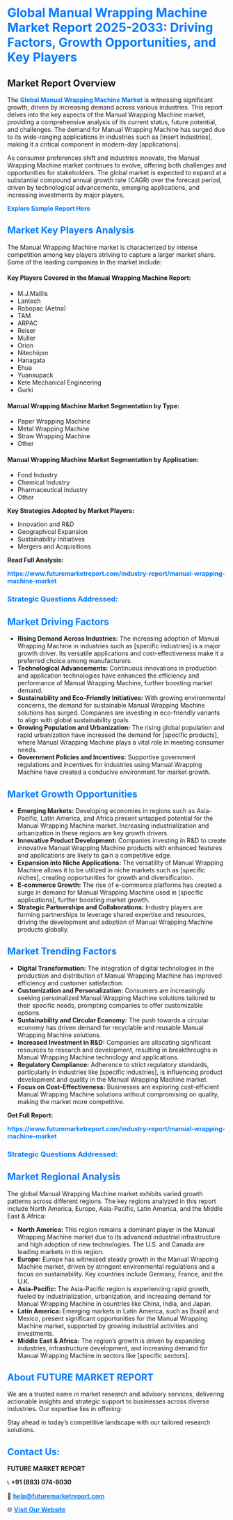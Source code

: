 <h1 style="color: #007BFF;">Global Manual Wrapping Machine Market Report 2025-2033: Driving Factors, Growth Opportunities, and Key Players</h1>

<section id="overview">
<h2>Market Report Overview</h2>
<p>The <a href="https://www.futuremarketreport.com/industry-report/manual-wrapping-machine-market" style="color: #007BFF; text-decoration: none;"><strong>Global Manual Wrapping Machine Market</strong></a> is witnessing significant growth, driven by increasing demand across various industries. This report delves into the key aspects of the Manual Wrapping Machine market, providing a comprehensive analysis of its current status, future potential, and challenges. The demand for Manual Wrapping Machine has surged due to its wide-ranging applications in industries such as [insert industries], making it a critical component in modern-day [applications].</p>
<p>As consumer preferences shift and industries innovate, the Manual Wrapping Machine market continues to evolve, offering both challenges and opportunities for stakeholders. The global market is expected to expand at a substantial compound annual growth rate (CAGR) over the forecast period, driven by technological advancements, emerging applications, and increasing investments by major players.</p>
</section>

<section id="overview">
<p><a href="https://www.futuremarketreport.com/request-sample/reportId=50591" style="color: #007BFF; text-decoration: none;"><strong>Explore Sample Report Here</strong></a></p>
</section>

<section id="key-players">
<h2 style="color: #007BFF;">Market Key Players Analysis</h2>
<p>The Manual Wrapping Machine market is characterized by intense competition among key players striving to capture a larger market share. Some of the leading companies in the market include:</p>
<h4>Key Players Covered in the Manual Wrapping Machine Report:</h4>
<ul><li>M.J.Maillis</li><li>Lantech</li><li>Robopac (Aetna)</li><li>TAM</li><li>ARPAC</li><li>Reiser</li><li>Muller</li><li>Orion</li><li>Nitechiipm</li><li>Hanagata</li><li>Ehua</li><li>Yuanxupack</li><li>Kete Mechanical Engineering</li><li>Gurki</li></ul>
<h4>Manual Wrapping Machine Market Segmentation by Type:</h4>
<ul><li>Paper Wrapping Machine</li><li>Metal Wrapping Machine</li><li>Straw Wrapping Machine</li><li>Other</li></ul>

<h4>Manual Wrapping Machine Market Segmentation by Application:</h4>
<ul><li>Food Industry</li><li>Chemical Industry</li><li>Pharmaceutical Industry</li><li>Other</li></ul>
<p><strong>Key Strategies Adopted by Market Players:</strong></p>
<ul>
<li>Innovation and R&D</li>
<li>Geographical Expansion</li>
<li>Sustainability Initiatives</li>
<li>Mergers and Acquisitions</li>
</ul>
</section>

<section>
<p><strong>Read Full Analysis: </strong></p><a href="https://www.futuremarketreport.com/industry-report/manual-wrapping-machine-market" style="color: #007BFF; text-decoration: none;"><strong>https://www.futuremarketreport.com/industry-report/manual-wrapping-machine-market</strong></a>
<h3 style="color: #007BFF;">Strategic Questions Addressed:</h3>
</section>

<section id="driving-factors">
<h2 style="color: #007BFF;">Market Driving Factors</h2>
<ul>
<li><strong>Rising Demand Across Industries:</strong> The increasing adoption of Manual Wrapping Machine in industries such as [specific industries] is a major growth driver. Its versatile applications and cost-effectiveness make it a preferred choice among manufacturers.</li>
<li><strong>Technological Advancements:</strong> Continuous innovations in production and application technologies have enhanced the efficiency and performance of Manual Wrapping Machine, further boosting market demand.</li>
<li><strong>Sustainability and Eco-Friendly Initiatives:</strong> With growing environmental concerns, the demand for sustainable Manual Wrapping Machine solutions has surged. Companies are investing in eco-friendly variants to align with global sustainability goals.</li>
<li><strong>Growing Population and Urbanization:</strong> The rising global population and rapid urbanization have increased the demand for [specific products], where Manual Wrapping Machine plays a vital role in meeting consumer needs.</li>
<li><strong>Government Policies and Incentives:</strong> Supportive government regulations and incentives for industries using Manual Wrapping Machine have created a conducive environment for market growth.</li>
</ul>
</section>

<section id="growth-opportunities">
<h2 style="color: #007BFF;">Market Growth Opportunities</h2>
<ul>
<li><strong>Emerging Markets:</strong> Developing economies in regions such as Asia-Pacific, Latin America, and Africa present untapped potential for the Manual Wrapping Machine market. Increasing industrialization and urbanization in these regions are key growth drivers.</li>
<li><strong>Innovative Product Development:</strong> Companies investing in R&D to create innovative Manual Wrapping Machine products with enhanced features and applications are likely to gain a competitive edge.</li>
<li><strong>Expansion into Niche Applications:</strong> The versatility of Manual Wrapping Machine allows it to be utilized in niche markets such as [specific niches], creating opportunities for growth and diversification.</li>
<li><strong>E-commerce Growth:</strong> The rise of e-commerce platforms has created a surge in demand for Manual Wrapping Machine used in [specific applications], further boosting market growth.</li>
<li><strong>Strategic Partnerships and Collaborations:</strong> Industry players are forming partnerships to leverage shared expertise and resources, driving the development and adoption of Manual Wrapping Machine products globally.</li>
</ul>
</section>

<section id="trending-factors">
<h2 style="color: #007BFF;">Market Trending Factors</h2>
<ul>
<li><strong>Digital Transformation:</strong> The integration of digital technologies in the production and distribution of Manual Wrapping Machine has improved efficiency and customer satisfaction.</li>
<li><strong>Customization and Personalization:</strong> Consumers are increasingly seeking personalized Manual Wrapping Machine solutions tailored to their specific needs, prompting companies to offer customizable options.</li>
<li><strong>Sustainability and Circular Economy:</strong> The push towards a circular economy has driven demand for recyclable and reusable Manual Wrapping Machine solutions.</li>
<li><strong>Increased Investment in R&D:</strong> Companies are allocating significant resources to research and development, resulting in breakthroughs in Manual Wrapping Machine technology and applications.</li>
<li><strong>Regulatory Compliance:</strong> Adherence to strict regulatory standards, particularly in industries like [specific industries], is influencing product development and quality in the Manual Wrapping Machine market.</li>
<li><strong>Focus on Cost-Effectiveness:</strong> Businesses are exploring cost-efficient Manual Wrapping Machine solutions without compromising on quality, making the market more competitive.</li>
</ul>
</section>

<section>
<p><strong>Get Full Report: </strong></p><a href="https://www.futuremarketreport.com/industry-report/manual-wrapping-machine-market" style="color: #007BFF; text-decoration: none;"><strong>https://www.futuremarketreport.com/industry-report/manual-wrapping-machine-market</strong></a>
<h3 style="color: #007BFF;">Strategic Questions Addressed:</h3>
</section>


<section id="regional-analysis">
<h2 style="color: #007BFF;">Market Regional Analysis</h2>
<p>The global Manual Wrapping Machine market exhibits varied growth patterns across different regions. The key regions analyzed in this report include North America, Europe, Asia-Pacific, Latin America, and the Middle East & Africa:</p>
<ul>
<li><strong>North America:</strong> This region remains a dominant player in the Manual Wrapping Machine market due to its advanced industrial infrastructure and high adoption of new technologies. The U.S. and Canada are leading markets in this region.</li>
<li><strong>Europe:</strong> Europe has witnessed steady growth in the Manual Wrapping Machine market, driven by stringent environmental regulations and a focus on sustainability. Key countries include Germany, France, and the U.K.</li>
<li><strong>Asia-Pacific:</strong> The Asia-Pacific region is experiencing rapid growth, fueled by industrialization, urbanization, and increasing demand for Manual Wrapping Machine in countries like China, India, and Japan.</li>
<li><strong>Latin America:</strong> Emerging markets in Latin America, such as Brazil and Mexico, present significant opportunities for the Manual Wrapping Machine market, supported by growing industrial activities and investments.</li>
<li><strong>Middle East & Africa:</strong> The region’s growth is driven by expanding industries, infrastructure development, and increasing demand for Manual Wrapping Machine in sectors like [specific sectors].</li>
</ul>
</section>

<footer>
<h2 style="color: #007BFF;">About FUTURE MARKET REPORT</h2>
<p>We are a trusted name in market research and advisory services, delivering actionable insights and strategic support to businesses across diverse industries. Our expertise lies in offering:</p>

<p>Stay ahead in today’s competitive landscape with our tailored research solutions.</p>

<h2 style="color: #007BFF;">Contact Us:</h2>
<p><strong>FUTURE MARKET REPORT</strong></p>
<p>📞 <strong>+91 (883) 074-8030</strong></p>
<p>📧 <strong><a href="mailto:help@futuremarketreport.com" style="color: #007BFF;">help@futuremarketreport.com</a></strong></p>
<p>🌐 <strong><a href="https://www.futuremarketreport.com/" style="color: #007BFF;">Visit Our Website</a></strong></p>
</footer>